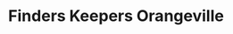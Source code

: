 ---
title: "Finders Keepers Orangeville"
url: /orangeville/finders-keepers-orangeville/
shop: charity
---